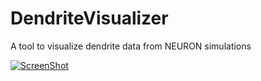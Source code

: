 DendriteVisualizer
==================

A tool to visualize dendrite data from NEURON simulations

[![ScreenShot](https://raw.github.com/andrewschreiber/DendriteVisualizer/master/screencapImage.png)](https://www.dropbox.com/s/nny11ceo7j9sdw6/BardiaSimulation.mat_movie10-Oct-2013.avi)
